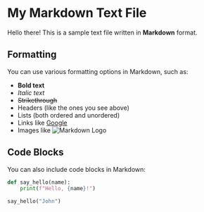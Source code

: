 # My Markdown Text File

Hello there! This is a sample text file written in **Markdown** format.

## Formatting

You can use various formatting options in Markdown, such as:
- **Bold text**
- *Italic text*
- ~~Strikethrough~~
- Headers (like the ones you see above)
- Lists (both ordered and unordered)
- Links like [Google](https://www.google.com/)
- Images like ![Markdown Logo](https://markdown-here.com/img/icon256.png)

## Code Blocks

You can also include code blocks in Markdown:

```python
def say_hello(name):
    print(f"Hello, {name}!")

say_hello("John")

